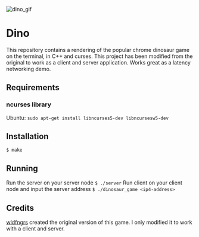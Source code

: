 ![dino_gif](https://github.com/BrandonCanCode/client-server-dino-game.git/assets/dino.gif)
# Dino
This repository contains a rendering of the popular chrome dinosaur game on the terminal, in C++ and curses.
This project has been modified from the original to work as a client and server application.
Works great as a latency networking demo.

## Requirements
### ncurses library
Ubuntu:
`sudo apt-get install libncurses5-dev libncursesw5-dev`

## Installation
`$ make`

## Running
Run the server on your server node
`$ ./server`
Run client on your client node and input the server address
`$ ./dinosaur_game <ip4-address>`

## Credits
[wldfngrs](https://github.com/wldfngrs/chrome-dinosaur-terminal) created the original version of this game. 
I only modified it to work with a client and server.
